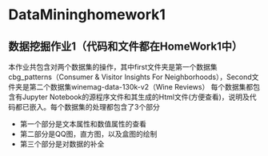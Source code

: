 # DataMininghomework1

## 数据挖掘作业1（代码和文件都在HomeWork1中）

本作业共包含对两个数据集的操作，其中first文件夹是第一个数据集cbg_patterns（Consumer & Visitor Insights For Neighborhoods），Second文件夹是第二个数据集winemag-data-130k-v2（Wine Reviews）
每个数据集都包含有Jupyter Notebook的源程序文件和其生成的Html文件(方便查看)，说明及代码都已嵌入。每个数据集的处理都包含了3个部分
* 第一个部分是文本属性和数值属性的查看
* 第二部分是QQ图，直方图，以及盒图的绘制
* 第三个部分是对数据的补全

